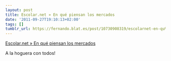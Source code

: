 ```yaml
---
layout: post
title: Escolar.net » En qué piensan los mercados
date: '2011-09-27T19:10:13+02:00'
tags: []
tumblr_url: https://fernando.blat.es/post/10730908319/escolarnet-en-qu%C3%A9-piensan-los-mercados
---
```

[Escolar.net » En qué piensan los mercados](http://www.escolar.net/MT/archives/2011/09/en-que-piensan-los-mercados.html)  

A la hoguera con todos!
